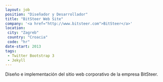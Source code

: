 ```yaml
---
layout: job
position: "Diseñador y Desarrollador"
title: "BitSteer Web Site"
company: '<a href="http://www.bitsteer.com">BitSteer</a>'
location:
 city: "Zagreb"
 country: "Croacia"
 code: "hr"
date-start: 2013
tags:
 - Twitter Bootstrap 3
 - Jekyll
---
```


Diseño e implementación del sitio web corporativo de la empresa BitSteer.